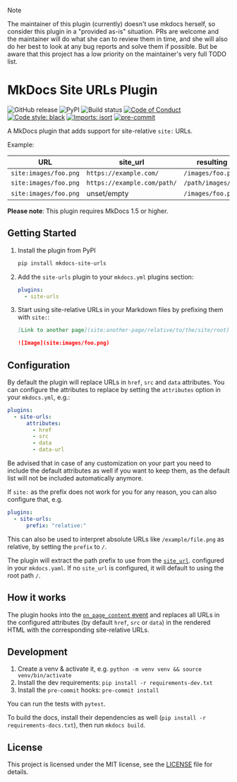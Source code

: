 > [!NOTE]
> The maintainer of this plugin (currently) doesn't use mkdocs herself, so consider this plugin in a "provided as-is" situation. PRs are welcome and the maintainer will do
> what she can to review them in time, and she will also do her best to look at any bug reports and solve them if possible. But be aware that this project has a low priority
> on the maintainer's very full TODO list.

# MkDocs Site URLs Plugin

![GitHub release](https://img.shields.io/github/v/release/OctoPrint/mkdocs-site-urls?logo=github&logoColor=white)
![PyPI](https://img.shields.io/pypi/v/mkdocs-site-urls?logo=python&logoColor=white)
![Build status](https://img.shields.io/github/actions/workflow/status/OctoPrint/mkdocs-site-urls/build.yml?branch=main)
[![Code of Conduct](https://img.shields.io/badge/Contributor%20Covenant-v2.0%20adopted-ff69b4.svg)](https://octoprint.org/conduct/)
[![Code style: black](https://img.shields.io/badge/code%20style-black-000000.svg)](https://github.com/psf/black)
[![Imports: isort](https://img.shields.io/badge/%20imports-isort-%231674b1)](https://pycqa.github.io/isort/)
[![pre-commit](https://img.shields.io/badge/pre--commit-enabled-brightgreen?logo=pre-commit&logoColor=white)](https://github.com/pre-commit/pre-commit)

A MkDocs plugin that adds support for site-relative `site:` URLs.

Example:

| URL                   | site_url                    | resulting URL          |
| --------------------- | --------------------------- | ---------------------- |
| `site:images/foo.png` | `https://example.com/`      | `/images/foo.png`      |
| `site:images/foo.png` | `https://example.com/path/` | `/path/images/foo.png` |
| `site:images/foo.png` | unset/empty                 | `/images/foo.png`      |

**Please note**: This plugin requires MkDocs 1.5 or higher.

## Getting Started

1. Install the plugin from PyPI
   ```bash
   pip install mkdocs-site-urls
   ```
2. Add the `site-urls` plugin to your `mkdocs.yml` plugins section:
   ```yaml
   plugins:
     - site-urls
   ```
3. Start using site-relative URLs in your Markdown files by prefixing them with `site:`:
   ```markdown
   [Link to another page](site:another-page/relative/to/the/site/root)

   ![Image](site:images/foo.png)
   ```

## Configuration

By default the plugin will replace URLs in `href`, `src` and `data` attributes. You can configure the attributes to replace
by setting the `attributes` option in your `mkdocs.yml`, e.g.:

```yaml
plugins:
  - site-urls:
      attributes:
        - href
        - src
        - data
        - data-url
```

Be advised that in case of any customization on your part you need to include the default attributes as well if you want
to keep them, as the default list will not be included automatically anymore.

If `site:` as the prefix does not work for you for any reason, you can also configure that,
e.g.

```yaml
plugins:
  - site-urls:
      prefix: "relative:"
```

This can also be used to interpret absolute URLs like `/example/file.png` as relative,
by setting the `prefix` to `/`.

The plugin will extract the path prefix to use from the [`site_url`](https://www.mkdocs.org/user-guide/configuration/#site_url).
configured in your `mkdocs.yaml`. If no `site_url` is configured, it will default to using the root path `/`.

## How it works

The plugin hooks into the [`on_page_content` event](https://www.mkdocs.org/dev-guide/plugins/#on_page_content)
and replaces all URLs in the configured attributes (by default `href`, `src` or `data`) in the rendered HTML with the corresponding site-relative URLs.

## Development

1. Create a venv & activate it, e.g. `python -m venv venv && source venv/bin/activate`
2. Install the dev requirements: `pip install -r requirements-dev.txt`
3. Install the `pre-commit` hooks: `pre-commit install`

You can run the tests with `pytest`.

To build the docs, install their dependencies as well (`pip install -r requirements-docs.txt`),
then run `mkdocs build`.

## License

This project is licensed under the MIT license, see the [LICENSE](https://github.com/OctoPrint/mkdocs-site-urls/blob/main/LICENSE) file for details.
